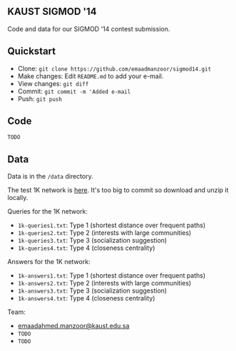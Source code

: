 KAUST SIGMOD '14
----------------

Code and data for our SIGMOD '14 contest submission.

## Quickstart

   * Clone: `git clone https://github.com/emaadmanzoor/sigmod14.git`
   * Make changes: Edit `README.md` to add your e-mail.
   * View changes: `git diff`
   * Commit: `git commit -m 'Added e-mail`
   * Push: `git push`

## Code

`TODO`

## Data

Data is in the `/data` directory. 

The test 1K network is [here](http://www.cs.albany.edu/~sigmod14contest/files/outputDir-1k.zip).
It's too big to commit so download and unzip it locally.

Queries for the 1K network:

   * `1k-queries1.txt`: Type 1 (shortest distance over frequent paths)
   * `1k-queries2.txt`: Type 2 (interests with large communities)
   * `1k-queries3.txt`: Type 3 (socialization suggestion)
   * `1k-queries4.txt`: Type 4 (closeness centrality)

Answers for the 1K network:

   * `1k-answers1.txt`: Type 1 (shortest distance over frequent paths)
   * `1k-answers2.txt`: Type 2 (interests with large communities)
   * `1k-answers3.txt`: Type 3 (socialization suggestion)
   * `1k-answers4.txt`: Type 4 (closeness centrality)

Team:

   * emaadahmed.manzoor@kaust.edu.sa
   * `TODO`
   * `TODO`
